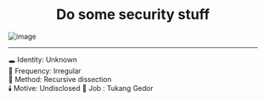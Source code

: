 <h1 align="center">Do some security stuff</h1>

![image](https://github.com/user-attachments/assets/38f7d8c6-07db-4fdf-af21-b12ac222cfbb)

---

🕳️ Identity: Unknown  
📡 Frequency: Irregular  
🧬 Method: Recursive dissection  
🕯️ Motive: Undisclosed
💼 Job : Tukang Gedor

